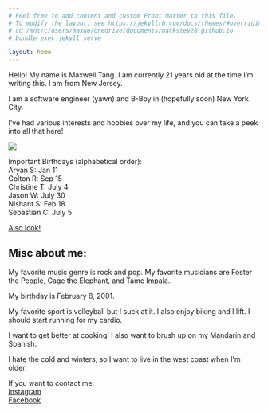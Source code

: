 ```yaml
---
# Feel free to add content and custom Front Matter to this file.
# To modify the layout, see https://jekyllrb.com/docs/themes/#overriding-theme-defaults
# cd /mnt/c/users/maxwe/onedrive/documents/mackstey28.github.io
# bundle exec jekyll serve

layout: home
---
```


Hello! My name is Maxwell Tang. I am currently 21 years old at the time I’m writing this. I am from New Jersey.

I am a software engineer (yawn) and B-Boy in (hopefully soon) New York City. 

I’ve had various interests and hobbies over my life, and you can take a peek into all that here!

![](https://lh3.googleusercontent.com/zW-TvQ0qF0wPbmzKtfme4O6kRuZzfh5qDYIlxn_Kq5YQmWAGGQANB0ms58KQLW2WqtOqtEoNk-v9aoVnZEVSM3bVWGa0GsixWeLnjTOKF3RQs6-N9ZcUEMEdQKWdNUqcCUbw3psAMMjHb-A1AgIPMD5EL-LFhFDiFFbAaP5tsOHgqDd4d5bRx99w0uVQFrXuHITavAVgl7h5gVuS6uMsQiFUgh7HZRcsLoMb36959Sa9l9MDpv2vMnJ497WGmgJxuDZym6tuJBuvUuqeSpHjN6N-NV7Ch2Hhis7YKTwCMrHv3TMaWBWonzs1xz6W7dx-PAoBcDdw1qMFxLLw9MEyZ5ABBSv3KUO2oguktTHffh5VWVyt2OJitwN9JiE2-pkhzb1xzgk5l23T3EFn76v1C4y0o1pL9whILMDdKKv_285IOiPsc8WRRAm1fx1PtIL2yIAVME24GuThc4OOru0e3Q0-WBQWd8W4dVbSshn60EERJnJ06fB5-DSTjWoTY3osVhflB-M8NWUBMuawGrWQhSba8eD7EFt7aUDdgtw4_3IEjtOlYKJOrxZBC1uT_LQ0czVJOh1Ik9uSvQ6OBy4r3KTAUiqJZR9sBibgZS0-qTw7rNc8qj8OPvcOXyID7sOd19rakDau01Ybw4wDxK8rdblWpULF8RdpsfSj-1FtLpypXuzQPhQjsS1aAznQmruJblWRugB5T7o9PPwGvYni9Dyi5ePrNALhY45RNKeQyOn7dkD_OmnxXNoyunSCSyKE6Z6F3YwUVaUwQQDZCkTKt7pah1eZZxNcN63FRSFa0VCQyNPT0Xj0DOJfwAsBYzFz7cftb2OOEgKm-2Joe2HPWPqTsjdfiCLN-bx8tjeqcZfm77TMzLSsob32U7fRsIKdkI4C5D5qvdq-vSqMSRt5KdmEQuJU0hH1mh4vuhCPxkIIhSuEqpz2ijz_q-FJDP8w7r3m3lWMbNZjIbB8spLh4MrtPMrRaNjVNAxllpAmdvsduFWaqM3DHu7-QDeFSlDQ2ADZXEAQy_6ZA_16i8NVIO-QA_4=w1290-h967-no?authuser=0)

Important Birthdays (alphabetical order):<br/>
Aryan S: Jan 11<br/>
Colton R: Sep 15<br/>
Christine T: July 4<br/>
Jason W: July 30<br/>
Nishant S: Feb 18<br/>
Sebastian C: July 5<br/>

[Also look!](https://photos.app.goo.gl/1qGEq9ydgkJgX3Ht8)

## Misc about me:

My favorite music genre is rock and pop. My favorite musicians are Foster the People, Cage the Elephant, and Tame Impala.

My birthday is February 8, 2001.

My favorite sport is volleyball but I suck at it. I also enjoy biking and I lift. I should start running for my cardio. 

I want to get better at cooking! I also want to brush up on my Mandarin and Spanish.

I hate the cold and winters, so I want to live in the west coast when I'm older.

If you want to contact me: <br/>
[Instagram](https://www.instagram.com/mackstey28/)<br/>
[Facebook](https://www.facebook.com/profile.php?id=100007129966091)